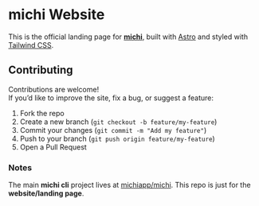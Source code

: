 # michi Website

This is the official landing page for **[michi](https://github.com/michiapp/michi)**, built with [Astro](https://astro.build) and styled with [Tailwind CSS](https://tailwindcss.com).

## Contributing

Contributions are welcome!  
If you’d like to improve the site, fix a bug, or suggest a feature:

1. Fork the repo
2. Create a new branch (`git checkout -b feature/my-feature`)
3. Commit your changes (`git commit -m "Add my feature"`)
4. Push to your branch (`git push origin feature/my-feature`)
5. Open a Pull Request

### Notes
The main **michi cli** project lives at [michiapp/michi](https://github.com/michiapp/michi).
This repo is just for the **website/landing page**.
